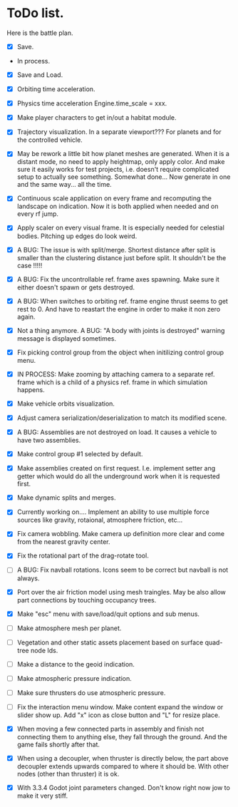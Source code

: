 

# ToDo list.

Here is the battle plan.
- [x] Save.
- In process.
- [x] Save and Load.
- [x] Orbiting time acceleration.
- [x] Physics time acceleration Engine.time_scale = xxx.
- [x] Make player characters to get in/out a habitat module.
- [x] Trajectory visualization. In a separate viewport??? For planets and for the controlled vehicle.
- [x] May be rework a little bit how planet meshes are generated. When it is a distant mode, no need to apply heightmap, only apply color. And make sure it easily works for test projects, i.e. doesn't require complicated setup to actually see something.
        Somewhat done... Now generate in one and the same way... all the time.
- [x] Continuous scale application on every frame and recomputing the landscape on indication. Now it is both applied when needed and on every rf jump.
- [x] Apply scaler on every visual frame. It is especially needed for celestial bodies. Pitching up edges do look weird.
- [x] A BUG: The issue is with split/merge. Shortest distance after split is smaller than the clustering distance just before split. It shouldn't be the case !!!!!
- [x] A BUG: Fix the uncontrollable ref. frame axes spawning. Make sure it either doesn't spawn or gets destroyed.
- [x] A BUG: When switches to orbiting ref. frame engine thrust seems to get rest to 0. And have to reastart the engine in order to make it non zero again.
- [x] Not a thing anymore. A BUG: "A body with joints is destroyed" warning message is displayed sometimes.
- [x] Fix picking control group from the object when initilizing control group menu.
- [x] IN PROCESS: Make zooming by attaching camera to a separate ref. frame which is a child of a physics ref. frame in which simulation happens.
- [x] Make vehicle orbits visualization.
- [x] Adjust camera serialization/deserialization to match its modified scene.
- [x] A BUG: Assemblies are not destroyed on load. It causes a vehicle to have two assemblies.
- [x] Make control group #1 selected by default.
- [x] Make assemblies created on first request. I.e. implement setter ang getter which would do all the underground work when it is requested first.
- [x] Make dynamic splits and merges.
- [x] Currently working on.... Implement an ability to use multiple force sources like gravity, rotaional, atmosphere friction, etc...
- [x] Fix camera wobbling. Make camera up definition more clear and come from the nearest gravity center.
- [x] Fix the rotational part of the drag-rotate tool.
- [ ] A BUG: Fix navball rotations. Icons seem to be correct but navball is not always.
- [x] Port over the air friction model using mesh traingles. May be also allow part connections by touching occupancy trees.
- [x] Make "esc" menu with save/load/quit options and sub menus.
- [ ] Make atmosphere mesh per planet.
- [ ] Vegetation and other static assets placement based on surface quad-tree node Ids.

- [ ] Make a distance to the geoid indication.
- [ ] Make atmospheric pressure indication.
- [ ] Make sure thrusters do use atmospheric pressure.
- [ ] Fix the interaction menu window. Make content expand the window or slider show up. Add "x" icon as close button and "L" for resize place.



- [x] When moving a few connected parts in assembly and finish not connecting them to anything else, they fall through the ground. And the game fails shortly after that.
- [x] When using a decoupler, when thruster is directly below, the part above decoupler extends upwards compared to where it should be. With other nodes (other than thruster) it is ok.
- [x] With 3.3.4 Godot joint parameters changed. Don't know right now jow to make it very stiff.






